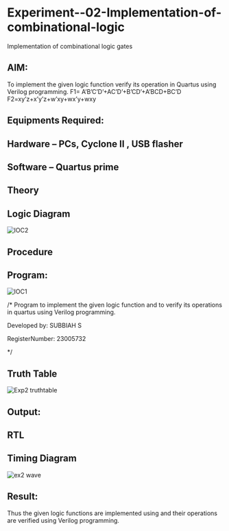 # Experiment--02-Implementation-of-combinational-logic
Implementation of combinational logic gates
 
## AIM:
To implement the given logic function verify its operation in Quartus using Verilog programming.
 F1= A’B’C’D’+AC’D’+B’CD’+A’BCD+BC’D
F2=xy’z+x’y’z+w’xy+wx’y+wxy
 
 
 
## Equipments Required:
## Hardware – PCs, Cyclone II , USB flasher
## Software – Quartus prime


## Theory
 

## Logic Diagram


![IOC2](https://github.com/SUBBIAH1904/Experiment--02-Implementation-of-combinational-logic-/assets/147473604/69adc494-fd5f-4fb0-ab16-8053b5b234eb)


## Procedure
## Program:


![IOC1](https://github.com/SUBBIAH1904/Experiment--02-Implementation-of-combinational-logic-/assets/147473604/1c8f7f37-964f-4450-94cb-2393b83ce3a8)

/*
Program to implement the given logic function and to verify its operations in quartus using Verilog programming.

Developed by: SUBBIAH S

RegisterNumber: 23005732

*/

## Truth Table 

![Exp2 truthtable](https://github.com/SUBBIAH1904/Experiment--02-Implementation-of-combinational-logic-/assets/147473604/02fd8665-7d55-45de-aba5-d3dcccff50ef)


## Output:

## RTL

## Timing Diagram

![ex2 wave](https://github.com/SUBBIAH1904/Experiment--02-Implementation-of-combinational-logic-/assets/147473604/b80acece-b501-4753-b03a-0f4df5829f64)



## Result:
Thus the given logic functions are implemented using  and their operations are verified using Verilog programming.
